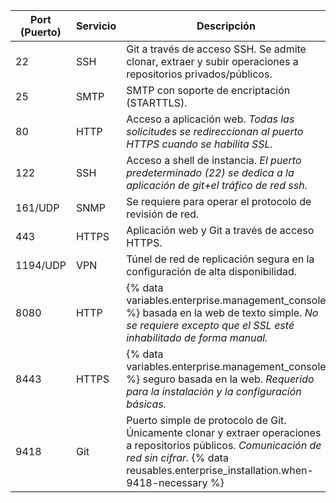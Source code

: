 | Port (Puerto) | Servicio | Descripción                                                                                                                                                                                            |
| ------------- | -------- | ------------------------------------------------------------------------------------------------------------------------------------------------------------------------------------------------------ |
| 22            | SSH      | Git a través de acceso SSH. Se admite clonar, extraer y subir operaciones a repositorios privados/públicos.                                                                                            |
| 25            | SMTP     | SMTP con soporte de encriptación (STARTTLS).                                                                                                                                                           |
| 80            | HTTP     | Acceso a aplicación web. *Todas las solicitudes se redireccionan al puerto HTTPS cuando se habilita SSL.*                                                                                              |
| 122           | SSH      | Acceso a shell de instancia. *El puerto predeterminado (22) se dedica a la aplicación de git+el tráfico de red ssh.*                                                                                   |
| 161/UDP       | SNMP     | Se requiere para operar el protocolo de revisión de red.                                                                                                                                               |
| 443           | HTTPS    | Aplicación web y Git a través de acceso HTTPS.                                                                                                                                                         |
| 1194/UDP      | VPN      | Túnel de red de replicación segura en la configuración de alta disponibilidad.                                                                                                                         |
| 8080          | HTTP     | {% data variables.enterprise.management_console %} basada en la web de texto simple. *No se requiere excepto que el SSL esté inhabilitado de forma manual.*                                            |
| 8443          | HTTPS    | {% data variables.enterprise.management_console %} seguro basada en la web. *Requerido para la instalación y la configuración básicas.*                                                                |
| 9418          | Git      | Puerto simple de protocolo de Git. Únicamente clonar y extraer operaciones a repositorios públicos. *Comunicación de red sin cifrar.* {% data reusables.enterprise_installation.when-9418-necessary %}
